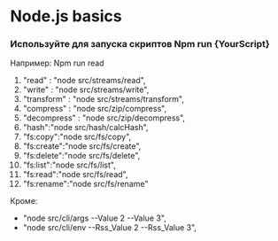 # Node.js basics


### Используйте для запуска скриптов Npm run {YourScript}

Например: Npm run read
1. "read" : "node src/streams/read",
2. "write" : "node src/streams/write",
3. "transform" : "node src/streams/transform",
4. "compress" : "node src/zip/compress",
5. "decompress" : "node src/zip/decompress",
6. "hash":"node src/hash/calcHash",
7. "fs:copy":"node src/fs/copy",
8. "fs:create":"node src/fs/create",
9. "fs:delete":"node src/fs/delete",
10. "fs:list":"node src/fs/list",
11. "fs:read":"node src/fs/read",
12. "fs:rename":"node src/fs/rename"

Кроме: 
*  "node src/cli/args --Value 2 --Value 3",
*  "node src/cli/env --Rss_Value 2 --Rss_Value 3",
